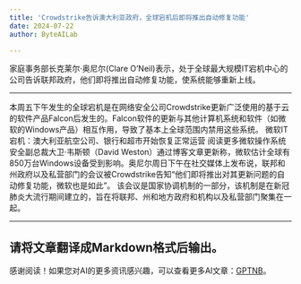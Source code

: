 ```yaml
---
title: 'Crowdstrike告诉澳大利亚政府，全球宕机后即将推出自动修复功能'
date: 2024-07-22
author: ByteAILab

---
```


家庭事务部长克莱尔·奥尼尔(Clare O’Neil)表示，处于全球最大规模IT宕机中心的公司告诉联邦政府，他们即将推出自动修复功能，使系统能够重新上线。

---
本周五下午发生的全球宕机是在网络安全公司Crowdstrike更新广泛使用的基于云的软件产品Falcon后发生的。Falcon软件的更新与其他计算机系统和软件（如微软的Windows产品）相互作用，导致了基本上全球范围内禁用这些系统。 微软IT宕机：澳大利亚航空公司、银行和超市开始恢复正常运营 阅读更多微软操作系统安全副总裁大卫·韦斯顿（David Weston）通过博客文章更新称，微软估计全球有850万台Windows设备受到影响。奥尼尔周日下午在社交媒体上发布说，联邦和州政府以及私营部门的会议被Crowdstrike告知“他们即将推出对其更新问题的自动修复功能，微软也是如此”。 该会议是国家协调机制的一部分，该机制是在新冠肺炎大流行期间建立的，旨在将联邦、州和地方政府和机构以及私营部门聚集在一起。

---
请将文章翻译成Markdown格式后输出。
---
感谢阅读！如果您对AI的更多资讯感兴趣，可以查看更多AI文章：[GPTNB](https://gptnb.com)。